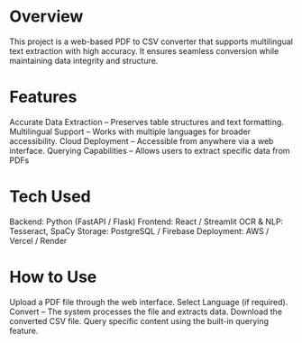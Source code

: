 # Overview

This project is a web-based PDF to CSV converter that supports multilingual text extraction with high accuracy. It ensures seamless conversion while maintaining data integrity and structure.

# Features

Accurate Data Extraction – Preserves table structures and text formatting.
Multilingual Support – Works with multiple languages for broader accessibility.
Cloud Deployment – Accessible from anywhere via a web interface.
Querying Capabilities – Allows users to extract specific data from PDFs

# Tech Used 

Backend: Python (FastAPI / Flask)
Frontend: React / Streamlit
OCR & NLP: Tesseract, SpaCy
Storage: PostgreSQL / Firebase
Deployment: AWS / Vercel / Render

# How to Use 

Upload a PDF file through the web interface.
Select Language (if required).
Convert – The system processes the file and extracts data.
Download the converted CSV file.
Query specific content using the built-in querying feature.


